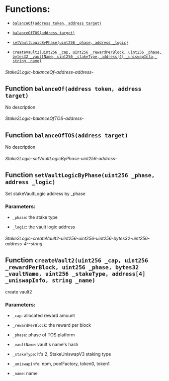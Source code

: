 # Functions:

- [`balanceOf(address token, address target)`](#Stake2Logic-balanceOf-address-address-)

- [`balanceOfTOS(address target)`](#Stake2Logic-balanceOfTOS-address-)

- [`setVaultLogicByPhase(uint256 _phase, address _logic)`](#Stake2Logic-setVaultLogicByPhase-uint256-address-)

- [`createVault2(uint256 _cap, uint256 _rewardPerBlock, uint256 _phase, bytes32 _vaultName, uint256 _stakeType, address[4] _uniswapInfo, string _name)`](#Stake2Logic-createVault2-uint256-uint256-uint256-bytes32-uint256-address-4--string-)

###### Stake2Logic-balanceOf-address-address-

## Function `balanceOf(address token, address target)`

No description

###### Stake2Logic-balanceOfTOS-address-

## Function `balanceOfTOS(address target)`

No description

###### Stake2Logic-setVaultLogicByPhase-uint256-address-

## Function `setVaultLogicByPhase(uint256 _phase, address _logic)`

Set stakeVaultLogic address by _phase

### Parameters:

- `_phase`: the stake type

- `_logic`: the vault logic address

###### Stake2Logic-createVault2-uint256-uint256-uint256-bytes32-uint256-address-4--string-

## Function `createVault2(uint256 _cap, uint256 _rewardPerBlock, uint256 _phase, bytes32 _vaultName, uint256 _stakeType, address[4] _uniswapInfo, string _name)`

create vault2

### Parameters:

- `_cap`:  allocated reward amount

- `_rewardPerBlock`:  the reward per block

- `_phase`:  phase of TOS platform

- `_vaultName`:  vault's name's hash

- `_stakeType`:  it's 2, StakeUniswapV3 staking type

- `_uniswapInfo`:  npm, poolFactory, token0, token1

- `_name`:   name
